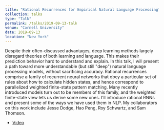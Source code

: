 ```yaml
---
title: "Rational Recurrences for Empirical Natural Language Processing"
collection: talks
type: "Talk"
permalink: /talks/2019-09-13-talk
venue: "Cornell University"
date: 2019-09-13
location: "New York"
---
```


Despite their often-discussed advantages, deep learning methods largely disregard theories of both learning and language.  This makes their prediction behavior hard to understand and explain.  In this talk, I will present a path toward more understandable (but still "deep") natural language processing models, without sacrificing accuracy.  Rational recurrences comprise a family of recurrent neural networks that obey a particular set of rules about how to calculate hidden states, and hence correspond to parallelized weighted finite-state pattern matching.  Many recently introduced models turn out to be members of this family, and the weighted finite-state view lets us derive some new ones.  I'll introduce rational RNNs and present some of the ways we have used them in NLP.  My collaborators on this work include Jesse Dodge, Hao Peng, Roy Schwartz, and Sam Thomson.

* [Video](https://www.youtube.com/watch?v=N0MEu2BSJc4)

